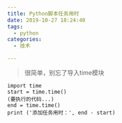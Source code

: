 ```yaml
---
title: Python脚本任务用时
date: 2019-10-27 18:24:40
tags:
  - python
categories:
  - 技术

---
```

>很简单，别忘了导入time模块

```
import time
start = time.time()
(要执行的代码...)
end = time.time()
print ('添加任务用时：', end - start)
```
